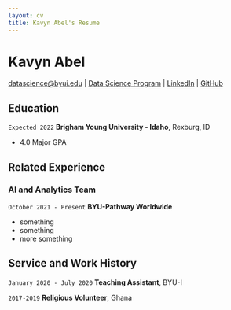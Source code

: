 ```yaml
---
layout: cv
title: Kavyn Abel's Resume
---
```

# Kavyn Abel


<div id="webaddress">
<a href="datascience@byui.edu">datascience@byui.edu</a>
| <a href="https://byuidatascience.github.io/development.html">Data Science Program</a>
| <a href="https://www.linkedin.com/groups/13537407/">LinkedIn</a>
| <a href="https://github.com/byuids-resumes">GitHub</a>
</div>

<!-- https://www.monique.tech/the-art-of-markdown -->

## Education

`Expected 2022`
__Brigham Young University - Idaho__, Rexburg, ID

- 4.0 Major GPA


## Related Experience

### AI and Analytics Team

`October 2021 - Present`
__BYU-Pathway Worldwide__

- something
- something
- more something


## Service and Work History

`January 2020 - July 2020`
__Teaching Assistant__, BYU-I


`2017-2019`
__Religious Volunteer__, Ghana



<!-- ### Footer

Last updated: May 2013 -->


